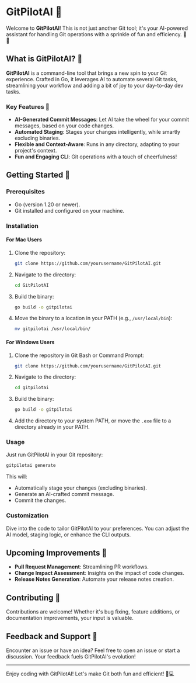 # GitPilotAI 🚀

Welcome to **GitPilotAI**! This is not just another Git tool; it's your AI-powered assistant for handling Git operations with a sprinkle of fun and efficiency. 🤖✨

## What is GitPilotAI? 🤔

**GitPilotAI** is a command-line tool that brings a new spin to your Git experience. Crafted in Go, it leverages AI to automate several Git tasks, streamlining your workflow and adding a bit of joy to your day-to-day dev tasks.

### Key Features 🌟

- **AI-Generated Commit Messages**: Let AI take the wheel for your commit messages, based on your code changes.
- **Automated Staging**: Stages your changes intelligently, while smartly excluding binaries.
- **Flexible and Context-Aware**: Runs in any directory, adapting to your project's context.
- **Fun and Engaging CLI**: Git operations with a touch of cheerfulness!

## Getting Started 🚀

### Prerequisites

- Go (version 1.20 or newer).
- Git installed and configured on your machine.

### Installation

#### For Mac Users

1. Clone the repository:

   ```bash
   git clone https://github.com/yourusername/GitPilotAI.git
   ```

2. Navigate to the directory:

   ```bash
   cd GitPilotAI
   ```

3. Build the binary:

   ```bash
   go build -o gitpilotai
   ```

4. Move the binary to a location in your PATH (e.g., `/usr/local/bin`):

   ```bash
   mv gitpilotai /usr/local/bin/
   ```

#### For Windows Users

1. Clone the repository in Git Bash or Command Prompt:

   ```bash
   git clone https://github.com/yourusername/GitPilotAI.git
   ```

2. Navigate to the directory:

   ```bash
   cd gitpilotai
   ```

3. Build the binary:

   ```bash
   go build -o gitpilotai
   ```

4. Add the directory to your system PATH, or move the `.exe` file to a directory already in your PATH.

### Usage

Just run GitPilotAI in your Git repository:

```bash
gitpilotai generate
```

This will:
- Automatically stage your changes (excluding binaries).
- Generate an AI-crafted commit message.
- Commit the changes.

### Customization

Dive into the code to tailor GitPilotAI to your preferences. You can adjust the AI model, staging logic, or enhance the CLI outputs.

## Upcoming Improvements 🚧

- **Pull Request Management**: Streamlining PR workflows.
- **Change Impact Assessment**: Insights on the impact of code changes.
- **Release Notes Generation**: Automate your release notes creation.

## Contributing 🤝

Contributions are welcome! Whether it's bug fixing, feature additions, or documentation improvements, your input is valuable.

## Feedback and Support 📢

Encounter an issue or have an idea? Feel free to open an issue or start a discussion. Your feedback fuels GitPilotAI's evolution!

---

Enjoy coding with GitPilotAI! Let's make Git both fun and efficient! 🎉💻